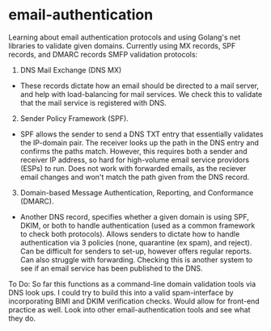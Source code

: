 # email-authentication
Learning about email authentication protocols and using Golang's net libraries to validate given domains. Currently using MX records, SPF records, and DMARC records
SMFP validation protocols:
1. DNS Mail Exchange (DNS MX)
- These records dictate how an email should be directed to a mail server, and help with load-balancing for mail services. We check this to validate that the mail service is registered with DNS.
2. Sender Policy Framework (SPF). 
- SPF allows the sender to send a DNS TXT entry that essentially validates the IP-domain pair. The receiver looks up the path in the DNS entry and confirms the paths match. However, this requires both a sender and receiver IP address, so hard for high-volume email service providors (ESPs) to run. Does not work with forwarded emails, as the reciever email changes and won't match the path given from the DNS record.
3. Domain-based Message Authentication, Reporting, and Conformance (DMARC).
- Another DNS record, specifies whether a given domain is using SPF, DKIM, or both to handle authentication (used as a common framework to check both protocols). Allows senders to dictate how to handle authentication via 3 policies (none, quarantine (ex spam), and reject). Can be difficult for senders to set-up, however offers regular reports. Can also struggle with forwarding. Checking this is another system to see if an email service has been published to the DNS.

To Do:
    So far this functions as a command-line domain validation tools via DNS look ups. I could try to build this into a valid spam-interface by incorporating BIMI and DKIM verification checks. Would allow for front-end practice as well. Look into other email-authentication tools and see what they do.

